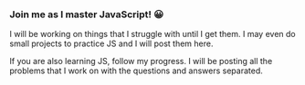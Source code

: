 ### Join me as I master JavaScript! :grinning:

I will be working on things that I struggle with until I get them. I may even do small projects to practice JS and I will post them here.

If you are also learning JS, follow my progress. I will be posting all the problems that I work on with the questions and answers separated.
